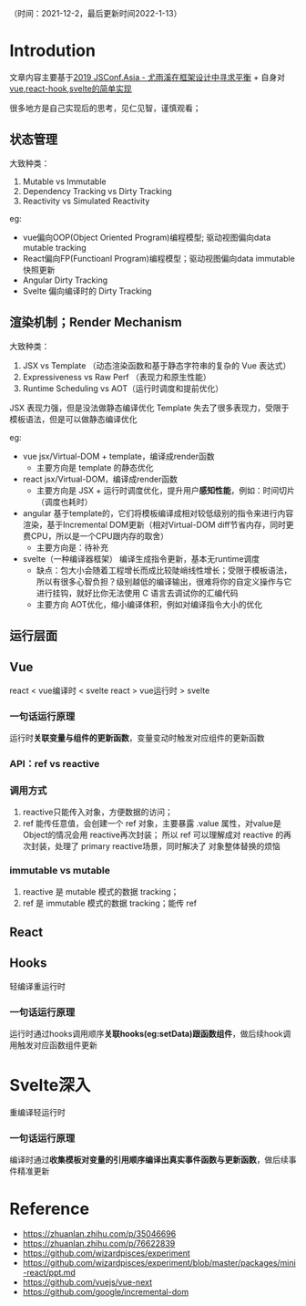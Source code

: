 （时间：2021-12-2，最后更新时间2022-1-13）
# Introdution
文章内容主要基于[2019 JSConf.Asia - 尤雨溪在框架设计中寻求平衡](https://zhuanlan.zhihu.com/p/76622839) + 自身对[vue,react-hook,svelte的简单实现](https://github.com/wizardpisces/experiment)

很多地方是自己实现后的思考，见仁见智，谨慎观看；

## 状态管理
大致种类：
1. Mutable vs Immutable
2. Dependency Tracking vs Dirty Tracking
3. Reactivity vs Simulated Reactivity

eg:
* vue偏向OOP(Object Oriented Program)编程模型; 驱动视图偏向data mutable tracking
* React偏向FP(Functioanl Program)编程模型；驱动视图偏向data immutable快照更新
* Angular Dirty Tracking
* Svelte 偏向编译时的 Dirty Tracking
## 渲染机制；Render Mechanism
大致种类：
1. JSX vs Template （动态渲染函数和基于静态字符串的复杂的 Vue 表达式）
2. Expressiveness vs Raw Perf （表现力和原生性能）
3. Runtime Scheduling vs AOT（运行时调度和提前优化）

JSX 表现力强，但是没法做静态编译优化
Template 失去了很多表现力，受限于模板语法，但是可以做静态编译优化

eg:
* vue jsx/Virtual-DOM + template，编译成render函数
    * 主要方向是 template 的静态优化
* react jsx/Virtual-DOM，编译成render函数
    * 主要方向是 JSX + 运行时调度优化，提升用户**感知性能**，例如：时间切片（调度也耗时）
* angular 基于template的，它们将模板编译成相对较低级别的指令来进行内容渲染，基于Incremental DOM更新（相对Virtual-DOM diff节省内存，同时更费CPU，所以是一个CPU跟内存的取舍）
    * 主要方向是：待补充
* svelte（一种编译器框架） 编译生成指令更新，基本无runtime调度
    * 缺点：包大小会随着工程增长而成比较陡峭线性增长；受限于模板语法，所以有很多心智负担？级别越低的编译输出，很难将你的自定义操作与它进行挂钩，就好比你无法使用 C 语言去调试你的汇编代码
    * 主要方向 AOT优化，缩小编译体积，例如对编译指令大小的优化

## 运行层面
## Vue
react < vue编译时 < svelte
react > vue运行时 > svelte
### 一句话运行原理
运行时**关联变量与组件的更新函数**，变量变动时触发对应组件的更新函数
### API：ref vs reactive

### 调用方式
1. reactive只能传入对象，方便数据的访问；
2. ref 能传任意值，会创建一个 ref 对象，主要暴露 .value 属性，对value是Object的情况会用 reactive再次封装；
所以 ref 可以理解成对 reactive 的再次封装，处理了 primary reactive场景，同时解决了 对象整体替换的烦恼
### immutable vs mutable
1. reactive 是 mutable 模式的数据 tracking；
2. ref 是 immutable 模式的数据 tracking；能传 ref

## React

## Hooks
轻编译重运行时
### 一句话运行原理
运行时通过hooks调用顺序**关联hooks(eg:setData)跟函数组件**，做后续hook调用触发对应函数组件更新

# Svelte深入
重编译轻运行时
### 一句话运行原理
编译时通过**收集模板对变量的引用顺序编译出真实事件函数与更新函数**，做后续事件精准更新

# Reference
* https://zhuanlan.zhihu.com/p/35046696
* https://zhuanlan.zhihu.com/p/76622839
* https://github.com/wizardpisces/experiment
* https://github.com/wizardpisces/experiment/blob/master/packages/mini-react/ppt.md
* https://github.com/vuejs/vue-next
* https://github.com/google/incremental-dom
